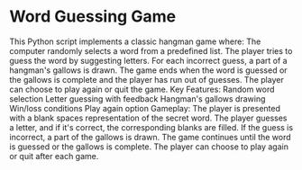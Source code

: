 # Word Guessing Game

This Python script implements a classic hangman game where:
The computer randomly selects a word from a predefined list.
The player tries to guess the word by suggesting letters.
For each incorrect guess, a part of a hangman's gallows is drawn.
The game ends when the word is guessed or the gallows is complete and the player has run out of guesses.
The player can choose to play again or quit the game.
Key Features:
Random word selection
Letter guessing with feedback
Hangman's gallows drawing
Win/loss conditions
Play again option
Gameplay:
The player is presented with a blank spaces representation of the secret word.
The player guesses a letter, and if it's correct, the corresponding blanks are filled.
If the guess is incorrect, a part of the gallows is drawn.
The game continues until the word is guessed or the gallows is complete.
The player can choose to play again or quit after each game.
